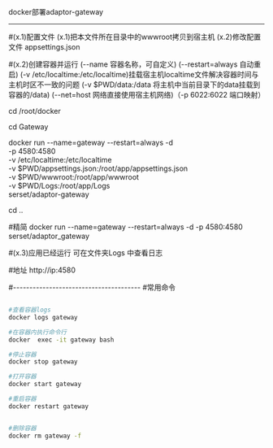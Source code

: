 ﻿docker部署adaptor-gateway

 

---------------------------------
#(x.1)配置文件
  (x.1)把本文件所在目录中的wwwroot拷贝到宿主机
  (x.2)修改配置文件 appsettings.json
 

#(x.2)创建容器并运行
(--name 容器名称，可自定义)
(--restart=always 自动重启)
(-v /etc/localtime:/etc/localtime)挂载宿主机localtime文件解决容器时间与主机时区不一致的问题
(-v $PWD/data:/data 将主机中当前目录下的data挂载到容器的/data)
(--net=host 网络直接使用宿主机网络)（-p 6022:6022 端口映射）

cd /root/docker


cd Gateway

docker run --name=gateway --restart=always -d \
-p 4580:4580 \
-v /etc/localtime:/etc/localtime \
-v $PWD/appsettings.json:/root/app/appsettings.json \
-v $PWD/wwwroot:/root/app/wwwroot \
-v $PWD/Logs:/root/app/Logs \
serset/adaptor-gateway

cd .. 


#精简
docker run --name=gateway --restart=always -d -p 4580:4580 serset/adaptor_gateway


#(x.3)应用已经运行
   可在文件夹Logs 中查看日志

#地址 http://ip:4580

#---------------------------------------
#常用命令

```bash

#查看容器logs
docker logs gateway

#在容器内执行命令行
docker  exec -it gateway bash

#停止容器
docker stop gateway

#打开容器
docker start gateway

#重启容器
docker restart gateway


#删除容器
docker rm gateway -f

```

